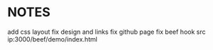 # NOTES

add css layout 
fix design and links
fix github page
fix beef hook src ip:3000/beef/demo/index.html

